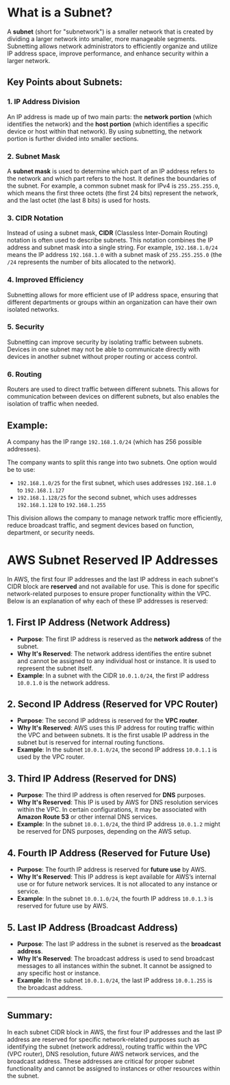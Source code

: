 # What is a Subnet?

A **subnet** (short for "subnetwork") is a smaller network that is created by dividing a larger network into smaller, more manageable segments. Subnetting allows network administrators to efficiently organize and utilize IP address space, improve performance, and enhance security within a larger network.

## Key Points about Subnets:

### 1. IP Address Division
An IP address is made up of two main parts: the **network portion** (which identifies the network) and the **host portion** (which identifies a specific device or host within that network). By using subnetting, the network portion is further divided into smaller sections.

### 2. Subnet Mask
A **subnet mask** is used to determine which part of an IP address refers to the network and which part refers to the host. It defines the boundaries of the subnet. For example, a common subnet mask for IPv4 is `255.255.255.0`, which means the first three octets (the first 24 bits) represent the network, and the last octet (the last 8 bits) is used for hosts.

### 3. CIDR Notation
Instead of using a subnet mask, **CIDR** (Classless Inter-Domain Routing) notation is often used to describe subnets. This notation combines the IP address and subnet mask into a single string. For example, `192.168.1.0/24` means the IP address `192.168.1.0` with a subnet mask of `255.255.255.0` (the `/24` represents the number of bits allocated to the network).

### 4. Improved Efficiency
Subnetting allows for more efficient use of IP address space, ensuring that different departments or groups within an organization can have their own isolated networks.

### 5. Security
Subnetting can improve security by isolating traffic between subnets. Devices in one subnet may not be able to communicate directly with devices in another subnet without proper routing or access control.

### 6. Routing
Routers are used to direct traffic between different subnets. This allows for communication between devices on different subnets, but also enables the isolation of traffic when needed.

## Example:

A company has the IP range `192.168.1.0/24` (which has 256 possible addresses).

The company wants to split this range into two subnets. One option would be to use:

- `192.168.1.0/25` for the first subnet, which uses addresses `192.168.1.0` to `192.168.1.127`
- `192.168.1.128/25` for the second subnet, which uses addresses `192.168.1.128` to `192.168.1.255`

This division allows the company to manage network traffic more efficiently, reduce broadcast traffic, and segment devices based on function, department, or security needs.


# AWS Subnet Reserved IP Addresses

In AWS, the first four IP addresses and the last IP address in each subnet's CIDR block are **reserved** and not available for use. This is done for specific network-related purposes to ensure proper functionality within the VPC. Below is an explanation of why each of these IP addresses is reserved:

## 1. **First IP Address (Network Address)**
   - **Purpose**: The first IP address is reserved as the **network address** of the subnet.
   - **Why It's Reserved**: The network address identifies the entire subnet and cannot be assigned to any individual host or instance. It is used to represent the subnet itself.
   - **Example**: In a subnet with the CIDR `10.0.1.0/24`, the first IP address `10.0.1.0` is the network address.

## 2. **Second IP Address (Reserved for VPC Router)**
   - **Purpose**: The second IP address is reserved for the **VPC router**.
   - **Why It's Reserved**: AWS uses this IP address for routing traffic within the VPC and between subnets. It is the first usable IP address in the subnet but is reserved for internal routing functions.
   - **Example**: In the subnet `10.0.1.0/24`, the second IP address `10.0.1.1` is used by the VPC router.

## 3. **Third IP Address (Reserved for DNS)**
   - **Purpose**: The third IP address is often reserved for **DNS** purposes.
   - **Why It's Reserved**: This IP is used by AWS for DNS resolution services within the VPC. In certain configurations, it may be associated with **Amazon Route 53** or other internal DNS services.
   - **Example**: In the subnet `10.0.1.0/24`, the third IP address `10.0.1.2` might be reserved for DNS purposes, depending on the AWS setup.

## 4. **Fourth IP Address (Reserved for Future Use)**
   - **Purpose**: The fourth IP address is reserved for **future use** by AWS.
   - **Why It's Reserved**: This IP address is kept available for AWS’s internal use or for future network services. It is not allocated to any instance or service.
   - **Example**: In the subnet `10.0.1.0/24`, the fourth IP address `10.0.1.3` is reserved for future use by AWS.

## 5. **Last IP Address (Broadcast Address)**
   - **Purpose**: The last IP address in the subnet is reserved as the **broadcast address**.
   - **Why It's Reserved**: The broadcast address is used to send broadcast messages to all instances within the subnet. It cannot be assigned to any specific host or instance.
   - **Example**: In the subnet `10.0.1.0/24`, the last IP address `10.0.1.255` is the broadcast address.

---

## Summary:
In each subnet CIDR block in AWS, the first four IP addresses and the last IP address are reserved for specific network-related purposes such as identifying the subnet (network address), routing traffic within the VPC (VPC router), DNS resolution, future AWS network services, and the broadcast address. These addresses are critical for proper subnet functionality and cannot be assigned to instances or other resources within the subnet.


